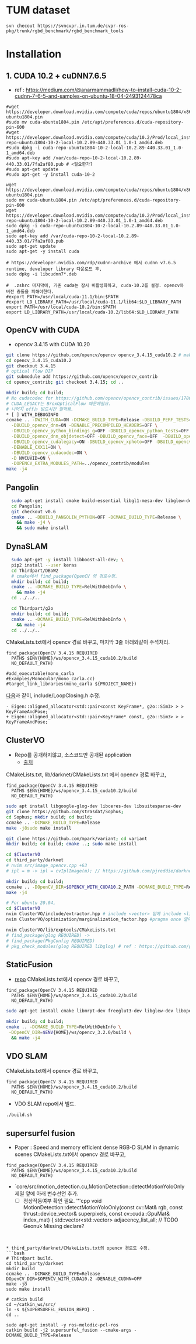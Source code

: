 # TUM dataset
```
svn checout https://svncvpr.in.tum.de/cvpr-ros-pkg/trunk/rgbd_benchmark/rgbd_benchmark_tools

```

# Installation

## 1. CUDA 10.2 + cuDNN7.6.5
* ref : https://medium.com/@anarmammadli/how-to-install-cuda-10-2-cudnn-7-6-5-and-samples-on-ubuntu-18-04-2493124478ca
```
#wget https://developer.download.nvidia.com/compute/cuda/repos/ubuntu1804/x86_64/cuda-ubuntu1804.pin
#sudo mv cuda-ubuntu1804.pin /etc/apt/preferences.d/cuda-repository-pin-600
#wget https://developer.download.nvidia.com/compute/cuda/10.2/Prod/local_installers/cuda-repo-ubuntu1804-10-2-local-10.2.89-440.33.01_1.0-1_amd64.deb
#sudo dpkg -i cuda-repo-ubuntu1804-10-2-local-10.2.89-440.33.01_1.0-1_amd64.deb
#sudo apt-key add /var/cuda-repo-10-2-local-10.2.89-440.33.01/7fa2af80.pub # <필요한가?
#sudo apt-get update
#sudo apt-get -y install cuda-10-2

wget https://developer.download.nvidia.com/compute/cuda/repos/ubuntu1804/x86_64/cuda-ubuntu1804.pin
sudo mv cuda-ubuntu1804.pin /etc/apt/preferences.d/cuda-repository-pin-600
wget https://developer.download.nvidia.com/compute/cuda/10.2/Prod/local_installers/cuda-repo-ubuntu1804-10-2-local-10.2.89-440.33.01_1.0-1_amd64.deb
sudo dpkg -i cuda-repo-ubuntu1804-10-2-local-10.2.89-440.33.01_1.0-1_amd64.deb
sudo apt-key add /var/cuda-repo-10-2-local-10.2.89-440.33.01/7fa2af80.pub
sudo apt-get update
sudo apt-get -y install cuda

# https://developer.nvidia.com/rdp/cudnn-archive 에서 cudnn v7.6.5 runtime, developer library 다운로드 후,
sudo dpkg -i libcudnn7*.deb

#  .zshrc 마지막에, 기존 cuda는 잠시 비활성화하고, cuda-10.2를 설정. opencv와 버전 충돌을 피해야한다.
#export PATH=/usr/local/cuda-11.1/bin:$PATH
#export LD_LIBRARY_PATH=/usr/local/cuda-11.1/lib64:$LD_LIBRARY_PATH
export PATH=/usr/local/cuda-10.2/bin:$PATH
export LD_LIBRARY_PATH=/usr/local/cuda-10.2/lib64:$LD_LIBRARY_PATH
```

## OpenCV with CUDA
* opencv 3.4.15 with CUDA 10.20

```bash
git clone https://github.com/opencv/opencv opencv_3.4.15_cuda10.2 # make install은 생략해, 기존 lib과 충돌은 피한다.
cd opencv_3.4.15_cuda10.2
git checkout 3.4.15
# optical flow DIP
git submodule add https://github.com/opencv/opencv_contrib
cd opencv_contrib; git checkout 3.4.15; cd ..

mkdir build; cd build;
# No cudacodec for https://github.com/opencv/opencv_contrib/issues/1786
# CUDA_LEGACY는 BroxOpticalFlow 때문에필요.
# 나머지 off는 빌드시간 절약용.
* [ ] WITH_DEBUGINFO
ccmake .. -DWITH_CUDA=ON -DCMAKE_BUILD_TYPE=Release -DBUILD_PERF_TESTS=OFF -DBUILD_TESTS=OFF\
  -DBUILD_opencv_dnn=ON -DENABLE_PRECOMPILED_HEADERS=OFF \
  -DBUILD_opencv_python_bindings_g=OFF -DBUILD_opencv_python_tests=OFF -DBUILD_opencv_stitching=OFF\
  -DBUILD_opencv_dnn_objdetect=OFF -DBUILD_opencv_face=OFF  -DBUILD_opencv_objdetect=OFF \
  -DBUILD_opencv_cudalegacy=ON -DBUILD_opencv_xphoto=OFF -DBUILD_opencv_xobjdetect=OFF\
  -DENABLE_CXX11=ON \
  -DBUILD_opencv_cudacodec=ON \
  -D NVCUVID=ON \
  -DOPENCV_EXTRA_MODULES_PATH=../opencv_contrib/modules
make -j4
```

## Pangolin
```bash
  sudo apt-get install cmake build-essential libgl1-mesa-dev libglew-dev
  cd Pangolin;
  git checkout v0.6
  cmake .. -DBUILD_PANGOLIN_PYTHON=OFF -DCMAKE_BUILD_TYPE=Release \
    && make -j4 \
    && sudo make install
```

## DynaSLAM
```bash
  sudo apt-get -y install libboost-all-dev; \
  pip2 install --user keras
  cd Thirdpart/DBoW2
  # cmake에서 find_package(OpenCV 의 경로수정.
  mkdir build; cd build;
  cmake .. -DCMAKE_BUILD_TYPE=RelWithDebInfo \
    && make -j4 
  cd ../../..

  cd Thirdpart/g2o
  mkdir build; cd build;
  cmake .. -DCMAKE_BUILD_TYPE=RelWithDebInfo \
    && make -j4 
  cd ../../..
```

CMakeLists.txt에서 opencv 경로 바꾸고, 마지막 3줄 아래와같이 주석처리.
```
find_package(OpenCV 3.4.15 REQUIRED
  PATHS $ENV{HOME}/ws/opencv_3.4.15_cuda10.2/build
  NO_DEFAULT_PATH)

#add_executable(mono_carla
#Examples/Monocular/mono_carla.cc)
#target_link_libraries(mono_carla ${PROJECT_NAME})
```
[다음](https://github.com/raulmur/ORB_SLAM2/pull/585#issuecomment-834243996)과 같이, include/LoopClosing.h 수정.
```
- Eigen::aligned_allocator<std::pair<const KeyFrame*, g2o::Sim3> > > KeyFrameAndPose;
+ Eigen::aligned_allocator<std::pair<KeyFrame* const, g2o::Sim3> > > KeyFrameAndPose;
```


## ClusterVO
* Repo를 공개하지않고, 소스코드만 공개된 application
  * [출처](https://huangjh-pub.github.io/)

CMakeLists.txt, lib/darknet/CMakeLists.txt 에서 opencv 경로 바꾸고,
```
find_package(OpenCV 3.4.15 REQUIRED
  PATHS $ENV{HOME}/ws/opencv_3.4.15_cuda10.2/build
  NO_DEFAULT_PATH)
```


```bash
sudo apt install libgoogle-glog-dev libceres-dev libsuitesparse-dev
git clone https://github.com/strasdat/Sophus;
cd Sophus; mkdir build; cd build;
ccmake .. -DCMAKE_BUILD_TYPE=Release
make -j8sudo make install

git clone https://github.com/mpark/variant; cd variant
mkdir build; cd build; cmake ..; sudo make install

cd $ClusterVO
cd third_party/darknet
# nvim src/image_opencv.cpp +63
# ipl = m -> ipl = cvIplImage(m); // https://github.com/pjreddie/darknet/issues/1997

mkdir build; cd build;
ccmake .. -DOpenCV_DIR=$OPENCV_WITH_CUDA10.2_PATH -DCMAKE_BUILD_TYPE=Release -DCMAKE_CXX_STANDARD=17
make -j4

# For ubuntu 20.04, 
cd $ClusterVO
nvim ClusterVO/include/extractor.hpp # include <vector> 밑에 include <list> 추가
nvim ClusterVO/optimization/marginalization_factor.hpp #pragma once 밑에 #include<unordered_map> 추가

nvim ClusterVO/lib/exptools/CMakeLists.txt
# find_package(glog REQUIRED) -> 
# find_package(PkgConfig REQUIRED)
# pkg_check_modules(glog REQUIRED libglog) # ref : https://github.com/google/glog/issues/519#issuecomment-1014378289

```


## StaticFusion
* [repo](https://github.com/raluca-scona/staticfusion)
CMakeLists.txt에서 opencv 경로 바꾸고,
```
find_package(OpenCV 3.4.15 REQUIRED
  PATHS $ENV{HOME}/ws/opencv_3.4.15_cuda10.2/build
  NO_DEFAULT_PATH)
```

``` bash
sudo apt-get install cmake libmrpt-dev freeglut3-dev libglew-dev libopencv-dev libopenni2-dev git

mkdir build; cd build;
cmake .. -DCMAKE_BUILD_TYPE=RelWithDebInfo \
 -DOpenCV_DIR=$ENV{HOME}/ws/opencv_3.2.0/build \
  && make -j4 
```

## VDO SLAM
CMakeLists.txt에서 opencv 경로 바꾸고,
```
find_package(OpenCV 3.4.15 REQUIRED
  PATHS $ENV{HOME}/ws/opencv_3.4.15_cuda10.2/build
  NO_DEFAULT_PATH)
```

* VDO SLAM repo에서 빌드.
```bash
./build.sh
```

## supersurfel fusion
* Paper : Speed and memory efficient dense RGB-D SLAM in dynamic scenes
CMakeLists.txt에서 opencv 경로 바꾸고,
```
find_package(OpenCV 3.4.15 REQUIRED
  PATHS $ENV{HOME}/ws/opencv_3.4.15_cuda10.2/build
  NO_DEFAULT_PATH)
```

* `core/src/motion_detection.cu,MotionDetection::detectMotionYoloOnly 제일 앞에 아래 변수선언 추가.
    * [ ] 정상작동여부 확인 필요.
'''cpp
void MotionDetection::detectMotionYoloOnly(const cv::Mat& rgb,
                                            const thrust::device_vector<SuperpixelRGBD>& superpixels,
                                            const cv::cuda::GpuMat& index_mat)
 {
    std::vector<std::vector<int>> adjacency_list_all; // TODO Geonuk Missing declare?
```


* third_party/darknet/CMakeLists.txt의 opencv 경로도 수정.
```bash
# Thirdpart build.
cd third_party/darknet
mkdir build
ccmake .. -DCMAKE_BUILD_TYPE=Release -DOpenCV_DIR=$OPENCV_WITH_CUDA10.2 -DENABLE_CUDNN=OFF
make -j8
sudo make install

# catkin build
cd ~/catkin_ws/src/
ln -s ${SUPERSURFEL_FUSION_REPO} .
cd ..

sudo apt-get install -y ros-melodic-pcl-ros
catkin build -j2 supersurfel_fusion --cmake-args -DCMAKE_BUILD_TYPE=Release 

```
